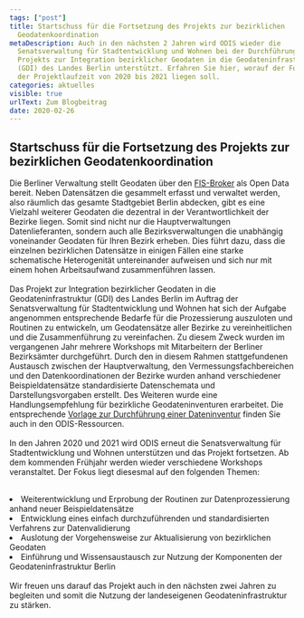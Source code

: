 ```yaml
---
tags: ["post"]
title: Startschuss für die Fortsetzung des Projekts zur bezirklichen
  Geodatenkoordination
metaDescription: Auch in den nächsten 2 Jahren wird ODIS wieder die
  Senatsverwaltung für Stadtentwicklung und Wohnen bei der Durchführung eines
  Projekts zur Integration bezirklicher Geodaten in die Geodateninfrastruktur
  (GDI) des Landes Berlin unterstützt. Erfahren Sie hier, worauf der Fokus in
  der Projektlaufzeit von 2020 bis 2021 liegen soll.
categories: aktuelles
visible: true
urlText: Zum Blogbeitrag
date: 2020-02-26
---
```


## Startschuss für die Fortsetzung des Projekts zur bezirklichen Geodatenkoordination

Die Berliner Verwaltung stellt Geodaten über den [FIS-Broker](https://fbinter.stadt-berlin.de/fb/index.jsp) als Open Data bereit. Neben Datensätzen die gesammelt erfasst und verwaltet werden, also räumlich das gesamte Stadtgebiet Berlin abdecken, gibt es eine Vielzahl weiterer Geodaten die dezentral in der Verantwortlichkeit der Bezirke liegen. Somit sind nicht nur die Hauptverwaltungen Datenlieferanten, sondern auch alle Bezirksverwaltungen die unabhängig voneinander Geodaten für Ihren Bezirk erheben. Dies führt dazu, dass die einzelnen bezirklichen Datensätze in einigen Fällen eine starke schematische Heterogenität untereinander aufweisen und sich nur mit einem hohen Arbeitsaufwand zusammenführen lassen.
<br><br>
Das Projekt zur Integration bezirklicher Geodaten in die Geodateninfrastruktur (GDI) des Landes Berlin im Auftrag der Senatsverwaltung für Stadtentwicklung und Wohnen hat sich der Aufgabe angenommen entsprechende Bedarfe für die Prozessierung auszuloten und Routinen zu entwickeln, um Geodatensätze aller Bezirke zu vereinheitlichen und die Zusammenführung zu vereinfachen. Zu diesem Zweck wurden im vergangenen Jahr mehrere Workshops mit Mitarbeitern der Berliner Bezirksämter durchgeführt. Durch den in diesem Rahmen stattgefundenen Austausch zwischen der Hauptverwaltung, den Vermessungsfachbereichen und den Datenkoordinationen der Bezirke wurden anhand verschiedener Beispieldatensätze standardisierte Datenschemata und Darstellungsvorgaben erstellt. Des Weiteren wurde eine Handlungsempfehlung für bezirkliche Geodateninventuren erarbeitet. Die entsprechende [Vorlage zur Durchführung einer Dateninventur](https://odis-berlin.de/ressourcen/dateninventur.html) finden Sie auch in den ODIS-Ressourcen.
<br><br>
In den Jahren 2020 und 2021 wird ODIS erneut die Senatsverwaltung für Stadtentwicklung und Wohnen unterstützen und das Projekt fortsetzen. Ab dem kommenden Frühjahr werden wieder verschiedene Workshops veranstaltet. Der Fokus liegt diesesmal auf den folgenden Themen:
<br><br>

<li> Weiterentwicklung und Erprobung der Routinen zur Datenprozessierung anhand neuer Beispieldatensätze
<li> Entwicklung eines einfach durchzuführenden und standardisierten Verfahrens zur Datenvalidierung
<li> Auslotung der Vorgehensweise zur Aktualisierung von bezirklichen Geodaten
<li> Einführung und Wissensaustausch zur Nutzung der Komponenten der Geodateninfrastruktur Berlin
<br><br>
Wir freuen uns darauf das Projekt auch in den nächsten zwei Jahren zu begleiten und somit die Nutzung der landeseigenen Geodateninfrastruktur zu stärken.
